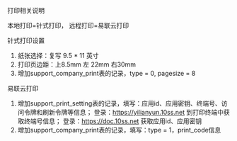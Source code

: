 打印相关说明

本地打印=针式打印， 远程打印=易联云打印

针式打印设置
1. 纸张选择：复写 9.5 * 11 英寸
2. 打印页边距：上8.5mm 左 22mm 右30mm
3. 增加support_company_print表的记录，type = 0, pagesize = 8


易联云打印
1. 增加support_print_setting表的记录，填写：应用id、应用密钥、终端号、访问令牌和刷新令牌等信息；
	登录：https://yilianyun.10ss.net 到打印终端中获取终端号信息；
	登录：https://doc.10ss.net 获取应用id、应用密钥
2. 增加support_company_print表的记录，填写：type = 1，print_code信息